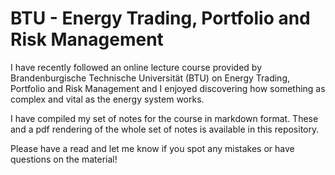 # BTU - Energy Trading, Portfolio and Risk Management

I have recently followed an online lecture course provided by Brandenburgische Technische Universität (BTU) on Energy Trading, Portfolio and Risk Management and I enjoyed discovering how something as complex and vital as the energy system works.

I have compiled my set of notes for the course in markdown format. These and a pdf rendering of the whole set of notes is available in this repository.

Please have a read and let me know if you spot any mistakes or have questions on the material!
